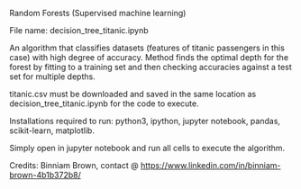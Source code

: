 Random Forests (Supervised machine learning)

File name: decision_tree_titanic.ipynb

An algorithm that classifies datasets (features of titanic passengers in this case) with high degree of accuracy. Method finds the optimal depth for the forest by fitting to a training set and then checking accuracies against a test set for multiple depths.

titanic.csv must be downloaded and saved in the same location as decision_tree_titanic.ipynb for the code to execute.

Installations required to run: python3, ipython, jupyter notebook, pandas, scikit-learn, matplotlib.

Simply open in jupyter notebook and run all cells to execute the algorithm.

Credits: Binniam Brown, contact @ https://www.linkedin.com/in/binniam-brown-4b1b372b8/
